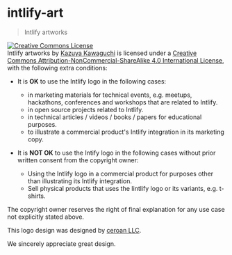 # intlify-art

> Intlify artworks

<a rel="license" href="http://creativecommons.org/licenses/by-nc-sa/4.0/"><img alt="Creative Commons License" style="border-width:0" src="https://i.creativecommons.org/l/by-nc-sa/4.0/88x31.png" /></a><br /><span xmlns:dct="http://purl.org/dc/terms/" property="dct:title">Intlify artworks</span> by <a xmlns:cc="http://creativecommons.org/ns#" href="http://github.com/kazupon" property="cc:attributionName" rel="cc:attributionURL">Kazuya Kawaguchi</a> is licensed under a <a rel="license" href="http://creativecommons.org/licenses/by-nc-sa/4.0/">Creative Commons Attribution-NonCommercial-ShareAlike 4.0 International License</a>, with the following extra conditions:

- It is **OK** to use the Intlify logo in the following cases:
  - in marketing materials for technical events, e.g. meetups, hackathons, conferences and workshops that are related to Intlify.
  - in open source projects related to Intlify.
  - in technical articles / videos / books / papers for educational purposes.
  - to illustrate a commercial product's Intlify integration in its marketing copy.

- It is **NOT OK** to use the Intify logo in the following cases without prior written consent from the copyright owner:
  - Using the Intlify logo in a commercial product for purposes other than illustrating its Intlify integration.
  - Sell physical products that uses the Iintlify logo or its variants, e.g. t-shirts.

The copyright owner reserves the right of final explanation for any use case not explicitly stated above.

This logo design was designed by [ceroan LLC](https://www.ceroan.co.jp/).

We sincerely appreciate great design.